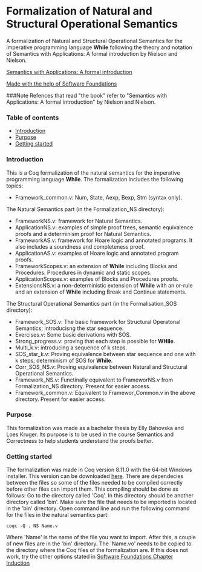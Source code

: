# Formalization of Natural and Structural Operational Semantics
A formalization of Natural and Structural Operational Semantics for the imperative programming language **While** following the theory and notation of Semantics with Applications: A formal introduction by Nielson and Nielson.

[Semantics with Applications: A formal introduction](http://www.cs.ru.nl/~herman/onderwijs/semantics2019/wiley.pdf)

[Made with the help of Software Foundations](https://softwarefoundations.cis.upenn.edu/)

###Note
Refences that read "the book" refer to "Semantics with Applications: A formal introduction" by Nielson and Nielson. 

### Table of contents
* [Introduction](#introduction)
* [Purpose](#purpose)
* [Getting started](#getting-started)

### Introduction

This is a Coq formalization of the natural semantics for the imperative programming language **While**. The formalization includes the following topics:
* Framework_common.v: Num, State, Aexp, Bexp, Stm (syntax only).

The Natural Semantics part (in the Formalization_NS directory):
* FrameworkNS.v: framework for Natural Semantics.
* ApplicationNS.v: examples of simple proof trees, semantic equivalence proofs and a determinism proof for Natural Semantics.
* FrameworkAS.v: framework for Hoare logic and annotated programs. It also includes a soundness and completeness proof.
* ApplicationAS.v: examples of Hoare logic and annotated program proofs.
* FrameworkScopes.v: an extension of **While** including Blocks and Procedures. Procedures in dynamic and static scopes.
* ApplicationScopes.v: examples of Blocks and Procedures proofs.
* ExtensionsNS.v: a non-deterministic extension of **While** with an or-rule and an extension of **While** including Break and Continue statements. 

The Structural Operational Semantics part (in the Formalisation_SOS directory):
* Framework_SOS.v: The basic framework for Structural Operatonal Semantics; introducisng the star sequence.
* Exercises.v: Some basic derivations with SOS.
* Strong_progress.v: proving that each step is possible for **WHile**.
* Multi_k.v: introducing a sequence of k steps.
* SOS_star_k.v: Proving equivalence between star sequence and one with k steps; determinism of SOS for **While**.
* Corr_SOS_NS.v: Proving equivalence between Natural and Structural Operational Semantics.
* Framework_NS.v: Functinally equivalent to FrameworNS.v from Formalization_NS directory. Present for easier access.
* Framework_common.v: Equivalent to Framewor_Common.v in the above directory. Present for easier access.


### Purpose

This formalization was made as a bachelor thesis by Elly Bahovska and Loes Kruger. Its purpose is to be used in the course Semantics and Correctness to help students understand the proofs better.

### Getting started

The formalization was made in Coq version 8.11.0 with the 64-bit Windows installer.
This version can be downloaded [here](https://github.com/coq/coq/releases/tag/V8.11.0).
There are dependecies between the files so some of the files needed to be compiled correctly before other files can import them. This compiling should be done as follows:
Go to the directory called 'Coq'.
In this directory should be another directory called 'bin'.
Make sure the file that needs to be imported is located in the 'bin' directory.
Open command line and run the following command for the files in the natural semantics part:
```
coqc -Q . NS Name.v
```
Where 'Name' is the name of the file you want to import.
After this, a couple of new files are in the 'bin' directory. The 'Name.vo' needs to be copied to the directory where the Coq files of the formalization are.
If this does not work, try the other options stated in [Software Foundations Chapter Induction](https://softwarefoundations.cis.upenn.edu/lf-current/Induction.html)

